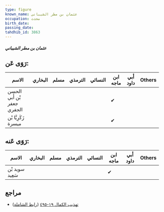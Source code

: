```yaml
---
type: figure
known_name: عثمان بن مطر الشيباني
occupation: محدث
birth_date:
passing_date:
tahdhib_id: 3863
---
```

##### عثمان بن مطر الشيباني

## رَوَى عَن:
| الاسم                      | البخاري | مسلم | الترمذي | النسائي | ابن ماجه | أبي داود | Others |
| -------------------------- | ------- | ---- | ------- | ------- | -------- | -------- | ------ |
| الحسن بْن أَبي جعفر الجفري |         |      |         |         | ✔        |          |        |
| زَكَرِيَّا بْن ميسرة       |         |      |         |         | ✔        |          |        |
## رَوَى عَنه:
| الاسم           | البخاري | مسلم | الترمذي | النسائي | ابن ماجه | أبي داود | Others |
| --------------- | ------- | ---- | ------- | ------- | -------- | -------- | ------ |
| سويد بْن سَعِيد |         |      |         |         | ✔        |          |        |
## مراجع
- [تهذيب الكمال ١٩-٤٩٥](obsidian://open?vault=Tahdhib-al-Kamal&file=Figures/٣٨٦٣-عثمان%20بن%20مطر%20الشيباني) ([رابط الشاملة](https://shamela.ws/book/3722/10069))